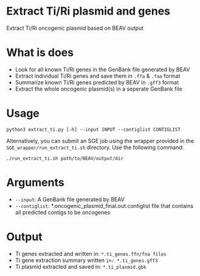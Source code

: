 # Extract Ti/Ri plasmid and genes
Extract Ti/Ri oncogenic plasmid based on BEAV output

# What is does
- Look for all known Ti/Ri genes in the GenBank file generated by BEAV
- Extract individual Ti/Ri genes and save them in `.ffa` & `.faa` format
- Summarize known Ti/Ri genes predicted by BEAV in  `.gff3` format
- Extract the whole oncogenic plasmid(s) in a seperate GenBank file 

# Usage
`python3 extract_ti.py [-h] --input INPUT --contiglist CONTIGLIST`

Alternatively, you can submit an SGE job using the wrapper provided in the `SGE_wrapper/run_extract_ti.sh` directory. Use the following command:

`./run_extract_ti.sh path/to/BEAV/output/dir`

# Arguments
- `--input`: A GenBank file generated by BEAV
- `--contiglist`: *.oncogenic_plasmid_final.out.contiglist file that contains all predicted contigs to be oncogenes

# Output
- Ti genes extracted and written in: `*.ti_genes.ffn/fna files`
- Ti gene extraction summary written `in: *.ti_genes.gff3`
- Ti plasmid extracted and saved in: `*.ti_plasmid.gbk`
